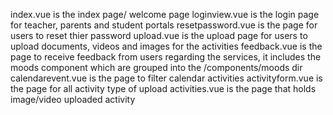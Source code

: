 index.vue is the index page/ welcome page
loginview.vue is the login page for teacher, parents and student portals
resetpassword.vue is the page for users to reset thier password
upload.vue is the upload page for users to upload documents, videos and images for the activities
feedback.vue is the page to receive feedback from users regarding the services, it includes the moods component which are grouped into the /components/moods dir
calendarevent.vue is the page to filter calendar activities
activityform.vue is the page for all activity type of upload
activities.vue is the page that holds image/video uploaded activity
